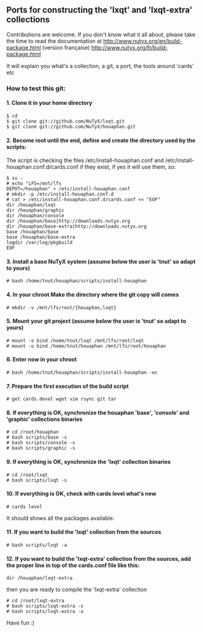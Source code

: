 ## Ports for constructing the 'lxqt' and 'lxqt-extra' collections

Contributions are welcome. If you don't know what it all about, please take the time to read the documentation at
http://www.nutyx.org/en/build-package.html
(version française)
http://www.nutyx.org/fr/build-package.html

It will explain you what's a collection, a git, a port, the tools around 'cards' etc

### How to test this git:

#### 1. Clone it in your home directory

    $ cd
    $ git clone git://github.com/NuTyX/lxqt.git
    $ git clone git://github.com/NuTyX/houaphan.git

#### 2. Become root until the end, define and create the directory used by the scripts:

 The script is checking the files /etc/install-houaphan.conf and /etc/install-houaphan.conf.d/cards.conf if they exist, if yes it will use them, so:

    $ su -
    # echo "LFS=/mnt/lfs
    DEPOT=/houaphan" > /etc/install-houaphan.conf
    # mkdir -p /etc/install-houaphan.conf.d
    # cat > /etc/install-houaphan.conf.d/cards.conf << "EOF"
    dir /houaphan/lxqt
    dir /houaphan/graphic
    dir /houaphan/console
    dir /houaphan/base|http://downloads.nutyx.org
    dir /houaphan/base-extra|http://downloads.nutyx.org
    base /houaphan/base
    base /houaphan/base-extra
    logdir /var/log/pkgbuild
    EOF

#### 3. Install a base NuTyX system (assume below the user is 'tnut' so adapt to yours)

    # bash /home/tnut/houaphan/scripts/install-houaphan

#### 4. In your chroot Make the directory where the git copy will comes

    # mkdir -v /mnt/lfs/root/{houaphan,lxqt}

#### 5. Mount your git project (assume below the user is 'tnut' so adapt to yours)

    # mount -o bind /home/tnut/lxqt /mnt/lfs/root/lxqt
    # mount -o bind /home/tnut/houaphan /mnt/lfs/root/houaphan

#### 6. Enter now in your chroot

    # bash /home/tnut/houaphan/scripts/install-houaphan -ec

#### 7. Prepare the first execution of the build script

    # get cards.devel wget vim rsync git tar
 
#### 8. If everything is OK, synchronize the  houaphan 'base', 'console' and 'graphic' collections binaries

    # cd /root/houaphan
    # bash scripts/base -s
    # bash scripts/console -s
    # bash scripts/graphic -s
    
#### 9. If everything is OK, synchronize the 'lxqt' collection binaries 

    # cd /root/lxqt
    # bash scripts/lxqt -s

#### 10. If everything is OK, check with cards level what's new

    # cards level

 It should shows all the packages available.

#### 11. If you want to build the 'lxqt' collection from the sources

    # bash scripts/lxqt -a

#### 12. If you want to build the 'lxqt-extra' collection from the sources, add the proper line in top of the cards.conf file like this:

    dir /houaphan/lxqt-extra

 then you are ready to compile the 'lxqt-extra' collection

    # cd /root/lxqt-extra
    # bash scripts/lxqt-extra -s
    # bash scripts/lxqt-extra -a 

Have fun :)
